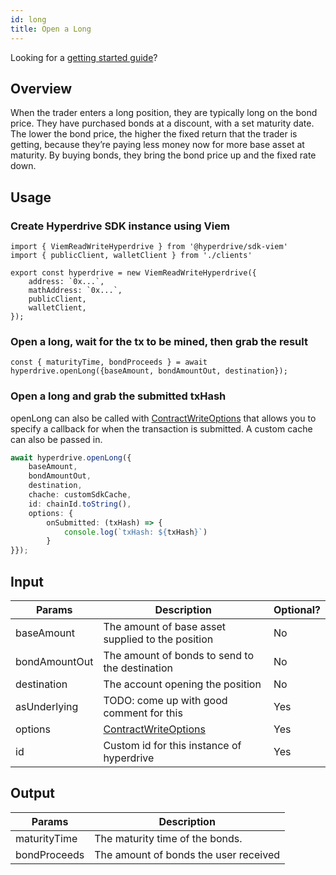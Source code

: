 ```yaml
---
id: long
title: Open a Long
---
```

Looking for a [getting started guide](/docs/sdk/getting-started)?

## Overview
When the trader enters a long position, they are typically long on the bond price. They have purchased bonds at a discount, with a set maturity date. The lower the bond price, the higher the fixed return that the trader is getting, because they’re paying less money now for more base asset at maturity. By buying bonds, they bring the bond price up and the fixed rate down.

## Usage

### Create Hyperdrive SDK instance using Viem

```tsx {18}
import { ViemReadWriteHyperdrive } from '@hyperdrive/sdk-viem'
import { publicClient, walletClient } from './clients'

export const hyperdrive = new ViemReadWriteHyperdrive({
    address: `0x...`,
    mathAddress: `0x...`,
    publicClient,
    walletClient,
});
```




### Open a long, wait for the tx to be mined, then grab the result
```tsx
const { maturityTime, bondProceeds } = await hyperdrive.openLong({baseAmount, bondAmountOut, destination});
```

### Open a long and grab the submitted txHash
openLong can also be called with [ContractWriteOptions](/docs/sdk/api-reference/interfaces/ContractWriteOptionsWithCallback) that allows you to specify a callback for when the transaction is submitted. A custom cache can also be passed in.
```ts
await hyperdrive.openLong({
    baseAmount,
    bondAmountOut,
    destination,
    chache: customSdkCache,
    id: chainId.toString(),
    options: {
        onSubmitted: (txHash) => {
            console.log(`txHash: ${txHash}`)
        }
}});

```
## Input
| Params        | Description                                   | Optional?      |
| ------------- | --------------------------------------------- | -------------- |
| baseAmount    | The amount of base asset supplied to the position | No           |
| bondAmountOut | The amount of bonds to send to the destination    | No           |
| destination   | The account opening the position                    | No           |
| asUnderlying  | TODO: come up with good comment for this           | Yes          |
| options       | [ContractWriteOptions](/docs/sdk/api-reference/interfaces/ContractWriteOptionsWithCallback) | Yes |
| id            | Custom id for this instance of hyperdrive                                           | Yes          |

## Output
| Params        | Description                                   |
| ------------- | --------------------------------------------- |
| maturityTime  | The maturity time of the bonds.        |
| bondProceeds  | The amount of bonds the user received                  |
